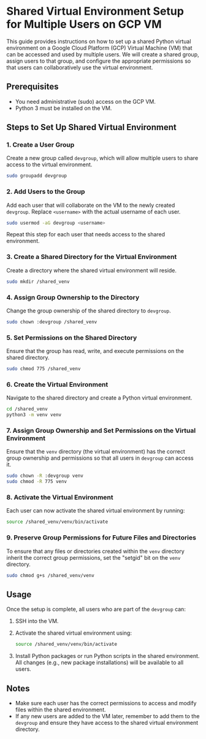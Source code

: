 # Shared Virtual Environment Setup for Multiple Users on GCP VM

This guide provides instructions on how to set up a shared Python virtual environment on a Google Cloud Platform (GCP) Virtual Machine (VM) that can be accessed and used by multiple users. We will create a shared group, assign users to that group, and configure the appropriate permissions so that users can collaboratively use the virtual environment.

## Prerequisites

- You need administrative (sudo) access on the GCP VM.
- Python 3 must be installed on the VM.

## Steps to Set Up Shared Virtual Environment

### 1. Create a User Group

Create a new group called `devgroup`, which will allow multiple users to share access to the virtual environment.

```bash
sudo groupadd devgroup
```

### 2. Add Users to the Group

Add each user that will collaborate on the VM to the newly created `devgroup`. Replace `<username>` with the actual username of each user.

```bash
sudo usermod -aG devgroup <username>
```

Repeat this step for each user that needs access to the shared environment.

### 3. Create a Shared Directory for the Virtual Environment

Create a directory where the shared virtual environment will reside.

```bash
sudo mkdir /shared_venv
```

### 4. Assign Group Ownership to the Directory

Change the group ownership of the shared directory to `devgroup`.

```bash
sudo chown :devgroup /shared_venv
```

### 5. Set Permissions on the Shared Directory

Ensure that the group has read, write, and execute permissions on the shared directory.

```bash
sudo chmod 775 /shared_venv
```

### 6. Create the Virtual Environment

Navigate to the shared directory and create a Python virtual environment.

```bash
cd /shared_venv
python3 -m venv venv
```

### 7. Assign Group Ownership and Set Permissions on the Virtual Environment

Ensure that the `venv` directory (the virtual environment) has the correct group ownership and permissions so that all users in `devgroup` can access it.

```bash
sudo chown -R :devgroup venv
sudo chmod -R 775 venv
```

### 8. Activate the Virtual Environment

Each user can now activate the shared virtual environment by running:

```bash
source /shared_venv/venv/bin/activate
```

### 9. Preserve Group Permissions for Future Files and Directories

To ensure that any files or directories created within the `venv` directory inherit the correct group permissions, set the "setgid" bit on the `venv` directory.

```bash
sudo chmod g+s /shared_venv/venv
```

## Usage

Once the setup is complete, all users who are part of the `devgroup` can:

1. SSH into the VM.
2. Activate the shared virtual environment using:

   ```bash
   source /shared_venv/venv/bin/activate
   ```

3. Install Python packages or run Python scripts in the shared environment. All changes (e.g., new package installations) will be available to all users.

## Notes

- Make sure each user has the correct permissions to access and modify files within the shared environment.
- If any new users are added to the VM later, remember to add them to the `devgroup` and ensure they have access to the shared virtual environment directory. 

